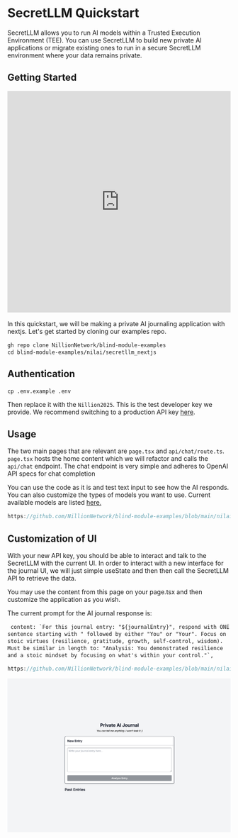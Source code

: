 # SecretLLM Quickstart

SecretLLM allows you to run AI models within a Trusted Execution Environment (TEE). You can use SecretLLM to build new private AI applications or migrate existing ones to run in a secure SecretLLM environment where your data remains private.

## Getting Started

<iframe 
  width="100%" 
  height="500" 
  src="https://www.youtube.com/embed/f0EMmEUhFcM" 
  title="YouTube video player" 
  frameborder="0" 
  allow="accelerometer; autoplay; clipboard-write; encrypted-media; gyroscope; picture-in-picture" 
  allowfullscreen>
</iframe>

In this quickstart, we will be making a private AI journaling application with nextjs. Let's get started by cloning our examples repo.

```
gh repo clone NillionNetwork/blind-module-examples
cd blind-module-examples/nilai/secretllm_nextjs
```

## Authentication

```
cp .env.example .env
```

Then replace it with the `Nillion2025`. This is the test developer key we provide. We recommend switching to a production API key [here](/build/api-key).

## Usage

The two main pages that are relevant are `page.tsx` and `api/chat/route.ts`. `page.tsx` hosts the home content which we will refactor and calls the `api/chat` endpoint. The chat endpoint is very simple and adheres to OpenAI API specs for chat completion

You can use the code as it is and test text input to see how the AI responds. You can also customize the types of models you want to use. Current available models are listed [here.](./overview#available-models)

```typescript reference showGithubLink
https://github.com/NillionNetwork/blind-module-examples/blob/main/nilai/secretllm_nextjs/app/api/chat/route.ts
```

## Customization of UI

With your new API key, you should be able to interact and talk to the SecretLLM with the current UI. In order to interact with a new interface for the journal UI, we will just simple useState and then then call the SecretLLM API to retrieve the data.

You may use the content from this page on your page.tsx and then customize the application as you wish.

The current prompt for the AI journal response is:

```
 content: `For this journal entry: "${journalEntry}", respond with ONE sentence starting with " followed by either "You" or "Your". Focus on stoic virtues (resilience, gratitude, growth, self-control, wisdom). Must be similar in length to: "Analysis: You demonstrated resilience and a stoic mindset by focusing on what's within your control."`,
```

```typescript reference showGithubLink
https://github.com/NillionNetwork/blind-module-examples/blob/main/nilai/secretllm_nextjs/app/tutorial_page.tsx
```

![img!](../../../static/img/secretllm_completed_tutorial.png)
